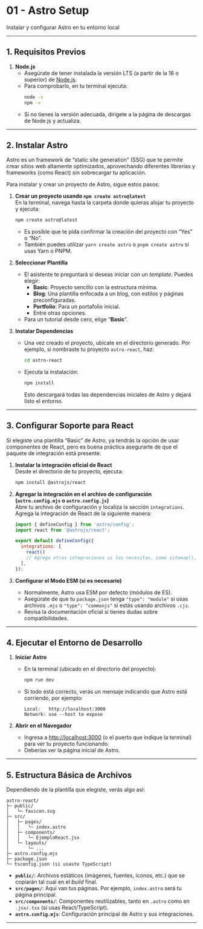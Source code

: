 # 01 - Astro Setup

Instalar y configurar Astro en tu entorno local

---

## 1. Requisitos Previos

1. **Node.js**  
   - Asegúrate de tener instalada la versión LTS (a partir de la 16 o superior) de [Node.js](https://nodejs.org/).  
   - Para comprobarlo, en tu terminal ejecuta:  
     ```bash
     node -v
     npm -v
     ```
   - Si no tienes la versión adecuada, dirígete a la página de descargas de Node.js y actualiza.

---

## 2. Instalar Astro

Astro es un framework de “static site generation” (SSG) que te permite crear sitios web altamente optimizados, aprovechando diferentes librerías y frameworks (como React) sin sobrecargar tu aplicación.

Para instalar y crear un proyecto de Astro, sigue estos pasos:

1. **Crear un proyecto usando `npm create astro@latest`**  
   En la terminal, navega hasta la carpeta donde quieras alojar tu proyecto y ejecuta:

   ```bash
   npm create astro@latest
   ```
   - Es posible que te pida confirmar la creación del proyecto con “Yes” o “No”.
   - También puedes utilizar `yarn create astro` o `pnpm create astro` si usas Yarn o PNPM.

2. **Seleccionar Plantilla**  
   - El asistente te preguntará si deseas iniciar con un _template_. Puedes elegir:
     - **Basic**: Proyecto sencillo con la estructura mínima.
     - **Blog**: Una plantilla enfocada a un blog, con estilos y páginas preconfiguradas.
     - **Portfolio**: Para un portafolio inicial.
     - Entre otras opciones.  
   - Para un tutorial desde cero, elige “**Basic**”.

3. **Instalar Dependencias**  
   - Una vez creado el proyecto, ubícate en el directorio generado. Por ejemplo, si nombraste tu proyecto `astro-react`, haz:
     ```bash
     cd astro-react
     ```
   - Ejecuta la instalación:
     ```bash
     npm install
     ```
     Esto descargará todas las dependencias iniciales de Astro y dejará listo el entorno.

---

## 3. Configurar Soporte para React

Si elegiste una plantilla “Basic” de Astro, ya tendrás la opción de usar componentes de React, pero es buena práctica asegurarte de que el paquete de integración está presente.

1. **Instalar la integración oficial de React**  
   Desde el directorio de tu proyecto, ejecuta:

   ```bash
   npm install @astrojs/react
   ```

2. **Agregar la integración en el archivo de configuración (`astro.config.mjs` o `astro.config.js`)**  
   Abre tu archivo de configuración y localiza la sección `integrations`. Agrega la integración de React de la siguiente manera:

   ```js
   import { defineConfig } from 'astro/config';
   import react from '@astrojs/react';

   export default defineConfig({
     integrations: [
       react()
       // Agrega otras integraciones si las necesitas, como sitemap(), etc.
     ],
   });
   ```

3. **Configurar el Modo ESM (si es necesario)**  
   - Normalmente, Astro usa ESM por defecto (módulos de ES).  
   - Asegúrate de que tu `package.json` tenga `"type": "module"` si usas archivos `.mjs` o `"type": "commonjs"` si estás usando archivos `.cjs`.  
   - Revisa la documentación oficial si tienes dudas sobre compatibilidades.

---

## 4. Ejecutar el Entorno de Desarrollo

1. **Iniciar Astro**  
   - En la terminal (ubicado en el directorio del proyecto):
     ```bash
     npm run dev
     ```
   - Si todo está correcto, verás un mensaje indicando que Astro está corriendo, por ejemplo:
     ```
     Local:   http://localhost:3000
     Network: use --host to expose
     ```

2. **Abrir en el Navegador**  
   - Ingresa a [http://localhost:3000](http://localhost:3000) (o el puerto que indique la terminal) para ver tu proyecto funcionando.
   - Deberías ver la página inicial de Astro.  

---

## 5. Estructura Básica de Archivos

Dependiendo de la plantilla que elegiste, verás algo así:

```
astro-react/
├─ public/
│   └─ favicon.svg
├─ src/
│   ├─ pages/
│   │   └─ index.astro
│   ├─ components/
│   │   └─ EjemploReact.jsx
│   └─ layouts/
│       └─ ...
├─ astro.config.mjs
├─ package.json
└─ tsconfig.json (si usaste TypeScript)
```

- **`public/`**: Archivos estáticos (imágenes, fuentes, íconos, etc.) que se copiarán tal cual en el _build_ final.
- **`src/pages/`**: Aquí van tus páginas. Por ejemplo, `index.astro` será tu página principal.
- **`src/components/`**: Componentes reutilizables, tanto en `.astro` como en `.jsx/.tsx` (si usas React/TypeScript).
- **`astro.config.mjs`**: Configuración principal de Astro y sus integraciones.

---

